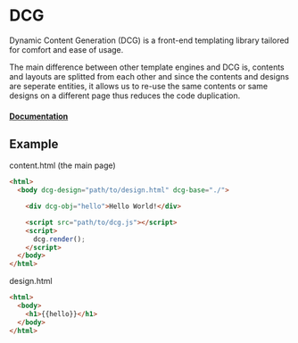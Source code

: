 # DCG
Dynamic Content Generation (DCG) is a front-end templating library tailored for comfort and ease of usage.

The main difference between other template engines and DCG is, contents and layouts are splitted from each other and since the contents and designs are seperate entities, it allows us to re-use the same contents or same designs on a different page thus reduces the code duplication.

#### [Documentation](https://alperderman.github.io/project/dcg/docs)

## Example
content.html (the main page)
```html
<html>
  <body dcg-design="path/to/design.html" dcg-base="./">

    <div dcg-obj="hello">Hello World!</div>

    <script src="path/to/dcg.js"></script>
    <script>
      dcg.render();
    </script>
  </body>
</html>
```

design.html
```html
<html>
  <body>
    <h1>{{hello}}</h1>
  </body>
</html>
```
